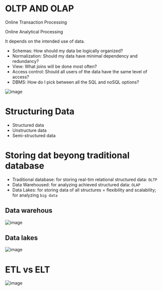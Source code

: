 # OLTP AND OLAP 

Online Transaction Processing

Online Analytical Processing

It depends on the intended use of data.
+ Schemas: How should my data be logically organized?
+ Normalization: Should my data have minimal dependency and redundancy?
+ View: What joins will be done most often? 
+ Access control: Should all users of the data have the same level of access? 
+ DBMS: How do I pick between all the SQL and noSQL options?

![image](https://user-images.githubusercontent.com/56880104/145860613-ab9a36bc-276c-4711-acb7-26d0649d6d3e.png)

# Structuring Data 
+ Structured data
+ Unstructure data
+ Semi-structured data

# Storing dat beyong traditional database
+ Traditional database: for storing real-tim relational structured data: `OLTP`
+ Data Warehoused: for analyzing achieved structured data: `OLAP`
+ Data Lakes: for storing data of all structures = flexibility and scalability; for analyzing `big data`

## Data warehous

![image](https://user-images.githubusercontent.com/56880104/145861727-29c40501-db85-4729-b08d-532eba092376.png)

## Data lakes
![image](https://user-images.githubusercontent.com/56880104/145861800-31d0726c-d268-4743-8b0c-b980d7051bd1.png)

# ETL vs ELT
![image](https://user-images.githubusercontent.com/56880104/145861897-6db1b5e8-68af-4b46-ac4c-0d072ac4badf.png)



